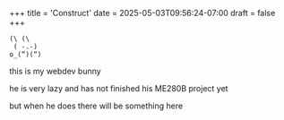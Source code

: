 +++
title = 'Construct'
date = 2025-05-03T09:56:24-07:00
draft = false
+++

```
(\ (\
 ( -.-)
o_(“)(“)
```
this is my webdev bunny

he is very lazy and has not finished his ME280B project yet

but when he does there will be something here